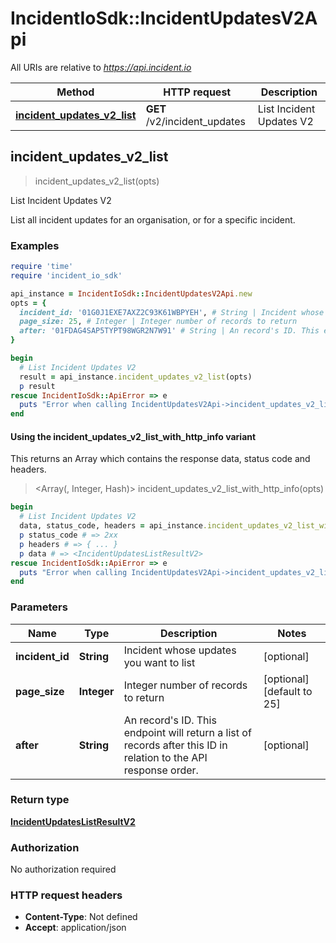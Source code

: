 # IncidentIoSdk::IncidentUpdatesV2Api

All URIs are relative to *https://api.incident.io*

| Method | HTTP request | Description |
| ------ | ------------ | ----------- |
| [**incident_updates_v2_list**](IncidentUpdatesV2Api.md#incident_updates_v2_list) | **GET** /v2/incident_updates | List Incident Updates V2 |


## incident_updates_v2_list

> <IncidentUpdatesListResultV2> incident_updates_v2_list(opts)

List Incident Updates V2

List all incident updates for an organisation, or for a specific incident.

### Examples

```ruby
require 'time'
require 'incident_io_sdk'

api_instance = IncidentIoSdk::IncidentUpdatesV2Api.new
opts = {
  incident_id: '01G0J1EXE7AXZ2C93K61WBPYEH', # String | Incident whose updates you want to list
  page_size: 25, # Integer | Integer number of records to return
  after: '01FDAG4SAP5TYPT98WGR2N7W91' # String | An record's ID. This endpoint will return a list of records after this ID in relation to the API response order.
}

begin
  # List Incident Updates V2
  result = api_instance.incident_updates_v2_list(opts)
  p result
rescue IncidentIoSdk::ApiError => e
  puts "Error when calling IncidentUpdatesV2Api->incident_updates_v2_list: #{e}"
end
```

#### Using the incident_updates_v2_list_with_http_info variant

This returns an Array which contains the response data, status code and headers.

> <Array(<IncidentUpdatesListResultV2>, Integer, Hash)> incident_updates_v2_list_with_http_info(opts)

```ruby
begin
  # List Incident Updates V2
  data, status_code, headers = api_instance.incident_updates_v2_list_with_http_info(opts)
  p status_code # => 2xx
  p headers # => { ... }
  p data # => <IncidentUpdatesListResultV2>
rescue IncidentIoSdk::ApiError => e
  puts "Error when calling IncidentUpdatesV2Api->incident_updates_v2_list_with_http_info: #{e}"
end
```

### Parameters

| Name | Type | Description | Notes |
| ---- | ---- | ----------- | ----- |
| **incident_id** | **String** | Incident whose updates you want to list | [optional] |
| **page_size** | **Integer** | Integer number of records to return | [optional][default to 25] |
| **after** | **String** | An record&#39;s ID. This endpoint will return a list of records after this ID in relation to the API response order. | [optional] |

### Return type

[**IncidentUpdatesListResultV2**](IncidentUpdatesListResultV2.md)

### Authorization

No authorization required

### HTTP request headers

- **Content-Type**: Not defined
- **Accept**: application/json

